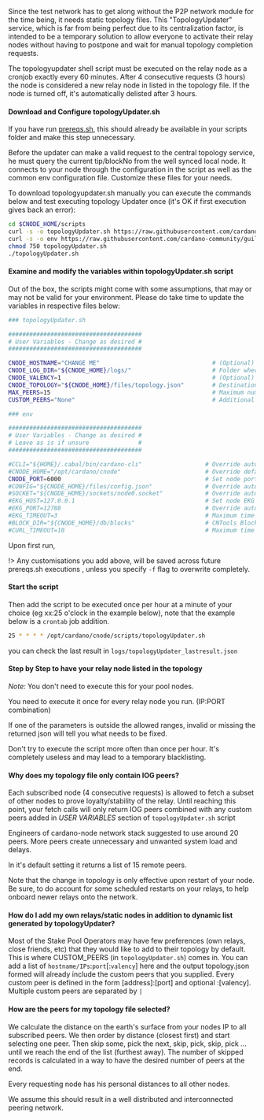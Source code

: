Since the test network has to get along without the P2P network module for the time being, it needs static topology files. This "TopologyUpdater" service, which is far from being perfect due to its centralization factor, is intended to be a temporary solution to allow everyone to activate their relay nodes without having to postpone and wait for manual topology completion requests.

The topologyupdater shell script must be executed on the relay node as a cronjob exactly every 60 minutes. After 4 consecutive requests (3 hours) the node is considered a new relay node in listed in the topology file. If the node is turned off, it's automatically delisted after 3 hours.

#### Download and Configure topologyUpdater.sh

If you have run [prereqs.sh](basics.md#pre-requisites), this should already be available in your scripts folder and make this step unnecessary. 

Before the updater can make a valid request to the central topology service, he must query the current tip/blockNo from the well synced local node. It connects to your node through the configuration in the script as well as the common env configuration file. Customize these files for your needs.  


To download topologyupdater.sh manually you can execute the commands below and test executing topology Updater once (it's OK if first execution gives back an error):
``` bash
cd $CNODE_HOME/scripts
curl -s -o topologyUpdater.sh https://raw.githubusercontent.com/cardano-community/guild-operators/master/scripts/cnode-helper-scripts/topologyUpdater.sh
curl -s -o env https://raw.githubusercontent.com/cardano-community/guild-operators/master/scripts/cnode-helper-scripts/env
chmod 750 topologyUpdater.sh
./topologyUpdater.sh
```

#### Examine and modify the variables within topologyUpdater.sh script

Out of the box, the scripts might come with some assumptions, that may or may not be valid for your environment. Please do take time to update the variables in respective files below:

``` bash
### topologyUpdater.sh

######################################
# User Variables - Change as desired #
######################################

CNODE_HOSTNAME="CHANGE ME"                                # (Optional) Must resolve to the IP you are requesting from
CNODE_LOG_DIR="${CNODE_HOME}/logs/"                       # Folder where your logs will be sent to (must pre-exist)
CNODE_VALENCY=1                                           # (Optional) for multi-IP hostnames
CNODE_TOPOLOGY="${CNODE_HOME}/files/topology.json"        # Destination topology.json file you'd want to write output to
MAX_PEERS=15                                              # Maximum number of peers to return on successful fetch
CUSTOM_PEERS="None"                                       # Additional custom peers to (IP:port[:valency]) to add to your target topology.json, eg: "10.0.0.1:3001|10.0.0.2:3002|relays.mydomain.com:3003:3"

```

``` bash
### env

######################################
# User Variables - Change as desired #
# Leave as is if unsure              #
######################################

#CCLI="${HOME}/.cabal/bin/cardano-cli"                  # Override automatic detection of path to cardano-cli executable
#CNODE_HOME="/opt/cardano/cnode"                        # Override default CNODE_HOME path (defaults to /opt/cardano/cnode)
CNODE_PORT=6000                                         # Set node port
#CONFIG="${CNODE_HOME}/files/config.json"               # Override automatic detection of node config path
#SOCKET="${CNODE_HOME}/sockets/node0.socket"            # Override automatic detection of path to socket
#EKG_HOST=127.0.0.1                                     # Set node EKG host
#EKG_PORT=12788                                         # Override automatic detection of node EKG port
#EKG_TIMEOUT=3                                          # Maximum time in seconds that you allow EKG request to take before aborting (node metrics)
#BLOCK_DIR="${CNODE_HOME}/db/blocks"                    # CNTools Block Collector block dir set in cntools.config, override path if enabled and using non standard path
#CURL_TIMEOUT=10                                        # Maximum time in seconds that you allow curl file download to take before aborting (GitHub update process)
```

Upon first run,

!> Any customisations you add above, will be saved across future prereqs.sh executions , unless you specify `-f` flag to overwrite completely.

#### Start the script

Then add the script to be executed once per hour at a minute of your choice (eg xx:25 o'clock in the example below), note that the example below is a `crontab` job addition.

``` bash
25 * * * * /opt/cardano/cnode/scripts/topologyUpdater.sh
```

you can check the last result in `logs/topologyUpdater_lastresult.json`


#### Step by Step to have your relay node listed in the topology

*Note:* You don't need to execute this for your pool nodes. 

You need to execute it once for every relay node you run. (IP:PORT combination)

If one of the parameters is outside the allowed ranges, invalid or missing the returned json will tell you what needs to be fixed.

Don't try to execute the script more often than once per hour. It's completely useless and may lead to a temporary blacklisting.


#### Why does my topology file only contain IOG peers?

Each subscribed node (4 consecutive requests) is allowed to fetch a subset of other nodes to prove loyalty/stability of the relay. Until reaching this point, your fetch calls will only return IOG peers combined with any custom peers added in *USER VARIABLES* section of `topologyUpdater.sh` script

Engineers of cardano-node network stack suggested to use around 20 peers. More peers create unnecessary and unwanted system load and delays.

In it's default setting it returns a list of 15 remote peers. 

Note that the change in topology is only effective upon restart of your node. Be sure, to do account for some scheduled restarts on your relays, to help onboard newer relays onto the network.

#### How do I add my own relays/static nodes in addition to dynamic list generated by topologyUpdater?

Most of the Stake Pool Operators may have few preferences (own relays, close friends, etc) that they would like to add to their topology by default. This is where CUSTOM_PEERS (in `topologyUpdater.sh`) comes in. You can add a list of `hostname/IPs`:`port`[:`valency`] here and the output topology.json formed will already include the custom peers that you supplied.  Every custom peer is defined in the form [address]:[port] and optional :[valency]. Multiple custom peers are separated by `|`

#### How are the peers for my topology file selected?

We calculate the distance on the earth's surface from your nodes IP to all subscribed peers. We then order by distance (closest first) and start selecting one peer. Then skip some, pick the next, skip, pick, skip, pick ... until we reach the end of the list (furthest away). The number of skipped records is calculated in a way to have the desired number of peers at the end.

Every requesting node has his personal distances to all other nodes. 

We assume this should result in a well distributed and interconnected peering network.


